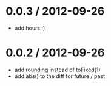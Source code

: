 
0.0.3 / 2012-09-26 
==================

  * add hours :)

0.0.2 / 2012-09-26 
==================

  * add rounding instead of toFixed(1)
  * add abs() to the diff for future / past
